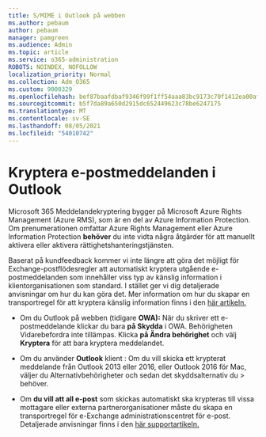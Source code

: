 ```yaml
---
title: S/MIME i Outlook på webben
ms.author: pebaum
author: pebaum
manager: pamgreen
ms.audience: Admin
ms.topic: article
ms.service: o365-administration
ROBOTS: NOINDEX, NOFOLLOW
localization_priority: Normal
ms.collection: Adm_O365
ms.custom: 9000329
ms.openlocfilehash: bef87baafdbaf9346f99f1ff54aaa83bc9173c70f1412ea00afb717c15a8014c
ms.sourcegitcommit: b5f7da89a650d2915dc652449623c78be6247175
ms.translationtype: MT
ms.contentlocale: sv-SE
ms.lasthandoff: 08/05/2021
ms.locfileid: "54010742"
---
```

# <a name="encrypt-email-messages-in-outlook"></a>Kryptera e-postmeddelanden i Outlook

Microsoft 365 Meddelandekryptering bygger på Microsoft Azure Rights Management (Azure RMS), som är en del av Azure Information Protection. Om prenumerationen omfattar Azure Rights Management eller Azure Information Protection **behöver** du inte vidta några åtgärder för att manuellt aktivera eller aktivera rättighetshanteringstjänsten.

Baserat på kundfeedback kommer vi inte längre att göra det möjligt för Exchange-postflödesregler att automatiskt kryptera utgående e-postmeddelanden som innehåller viss typ av känslig information i klientorganisationen som standard. I stället ger vi dig detaljerade anvisningar om hur du kan göra det. Mer information om hur du skapar en transportregel för att kryptera känslig information finns i den [här artikeln.](https://aka.ms/OmeEtr)

- Om du Outlook på webben (tidigare **OWA):** När du skriver ett e-postmeddelande klickar du bara **på Skydda** i OWA. Behörigheten Vidarebefordra inte tillämpas. Klicka **på Ändra behörighet** och välj **Kryptera** för att bara kryptera meddelandet.

- Om du använder **Outlook** klient : Om du vill skicka ett krypterat meddelande från Outlook 2013 eller 2016, eller Outlook 2016 för Mac, väljer du Alternativbehörigheter och sedan det skyddsalternativ du  >  behöver.

- Om **du vill att all e-post** som skickas automatiskt ska krypteras till vissa mottagare eller externa partnerorganisationer måste du skapa en transportregel för e-Exchange administrationscentret för e-post. Detaljerade anvisningar finns i den [här supportartikeln.](https://docs.microsoft.com/microsoft-365/compliance/define-mail-flow-rules-to-encrypt-email#create-mail-flow-rules-to-encrypt-email-messages-with-the-new-ome-capabilities)

